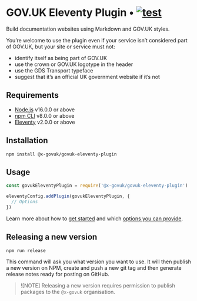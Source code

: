 # GOV.UK Eleventy Plugin • [![test](https://github.com/x-govuk/govuk-eleventy-plugin/actions/workflows/test.yml/badge.svg)](https://github.com/x-govuk/govuk-eleventy-plugin/actions/workflows/test.yml)

Build documentation websites using Markdown and GOV.UK styles.

You’re welcome to use the plugin even if your service isn’t considered part of GOV.UK, but your site or service must not:

- identify itself as being part of GOV.UK
- use the crown or GOV.UK logotype in the header
- use the GDS Transport typeface
- suggest that it’s an official UK government website if it’s not

## Requirements

- [Node.js](https://nodejs.org) v16.0.0 or above
- [npm CLI](https://docs.npmjs.com/cli) v8.0.0 or above
- [Eleventy](https://www.11ty.dev) v2.0.0 or above

## Installation

`npm install @x-govuk/govuk-eleventy-plugin`

## Usage

```js
const govukEleventyPlugin = require('@x-govuk/govuk-eleventy-plugin')

eleventyConfig.addPlugin(govukEleventyPlugin, {
  // Options
})
```

Learn more about how to [get started](https://x-govuk.github.io/govuk-eleventy-plugin/get-started/) and which [options you can provide](https://x-govuk.github.io/govuk-eleventy-plugin/options/).

## Releasing a new version

`npm run release`

This command will ask you what version you want to use. It will then publish a new version on NPM, create and push a new git tag and then generate release notes ready for posting on GitHub.

> ![NOTE]
> Releasing a new version requires permission to publish packages to the `@x-govuk` organisation.
